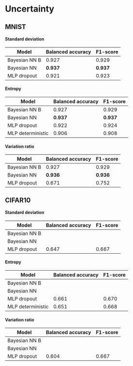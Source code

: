 Uncertainty
===========


## MNIST

#### Standard deviation
|  Model       | Balanced accuracy | F1-score |
|--------------|--------------|--------------|
| Bayesian NN B| 0.927 | 0.929|
| Bayesian NN  | **0.937** | **0.937** |
| MLP dropout  | 0.921 | 0.923 |

#### Entropy
|  Model       | Balanced accuracy | F1-score |
|--------------|--------------|--------------|
| Bayesian NN B| 0.927 | 0.929|
| Bayesian NN  | **0.937** | **0.937** |
| MLP dropout  | 0.922 | 0.924 |
| MLP deterministic  | 0.906 | 0.908 |

#### Variation ratio
|  Model       | Balanced accuracy | F1-score |
|--------------|--------------|--------------|
| Bayesian NN B| 0.927 | 0.929|
| Bayesian NN  | **0.936** | **0.936** |
| MLP dropout  | 0.671 | 0.752 |




## CIFAR10

#### Standard deviation
|  Model       | Balanced accuracy | F1-score |
|--------------|--------------|--------------|
| Bayesian NN B|  |  |
| Bayesian NN  |  |  |
| MLP dropout  | 0.647 | 0.667 |

#### Entropy
|  Model       | Balanced accuracy | F1-score |
|--------------|--------------|--------------|
| Bayesian NN B|  |  |
| Bayesian NN  |  |  |
| MLP dropout  | 0.661 | 0.670 |
| MLP deterministic  | 0.651 | 0.668 |

#### Variation ratio
|  Model       | Balanced accuracy | F1-score |
|--------------|--------------|--------------|
| Bayesian NN B|  |  |
| Bayesian NN  |  |  |
| MLP dropout  | 0.604 | 0.667 |
